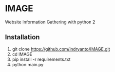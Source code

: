 # IMAGE
Website Information Gathering with python 2

## Installation
1. git clone https://github.com/indryanto/IMAGE.git
2. cd IMAGE
3. pip install -r requirements.txt
4. python main.py